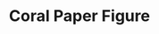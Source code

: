 ---
name: coral-supplementary-figure-17
layout: vistory
title: Coral Paper Figure
hidden: true
description: Coral is an analysis tool for interactively creating cohorts.
vistory: https://coral-daily.caleydoapp.org/#clue_graph=testSession011Isrl&clue_state=16
redirect_from: /coral-supplementary-figure-17.html
---